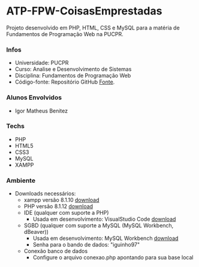 # ATP-FPW-CoisasEmprestadas
Projeto desenvolvido em PHP, HTML, CSS e MySQL para a matéria de Fundamentos de Programação Web na PUCPR.

### Infos
- Universidade: PUCPR
- Curso: Analise e Desenvolvimento de Sistemas
- Disciplina: Fundamentos de Programação Web
- Código-fonte: Repositório GitHub [Fonte](https://github.com/igorbenitez/coisasEmprestadas).

### Alunos Envolvidos
- Igor Matheus Benitez

### Techs   
- PHP
- HTML5
- CSS3
- MySQL
- XAMPP

### Ambiente
- Downloads necessários:
    - xampp versão 8.1.10 [download](https://www.apachefriends.org/pt_br/download.html)
    - PHP   versão 8.1.12 [download](https://www.php.net/downloads.php)
    - IDE   (qualquer com suporte a PHP)
        - Usada em desenvolvimento: VisualStudio Code [download](https://code.visualstudio.com/Download)
    - SGBD  (qualquer com suporte a MySQL (MySQL Workbench, dBeaver))
        - Usada em desenvolvimento: MySQL Workbench [download](https://dev.mysql.com/downloads/workbench/)
        - Senha para o bando de dados: "iguinho97"
    - Conexão banco de dados
        - Configure o arquivo conexao.php apontando para sua base local 
